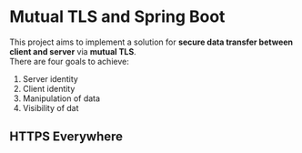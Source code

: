 # Mutual TLS and Spring Boot
This project aims to implement a solution for **secure data transfer between client and server** via **mutual TLS**.  
There are four goals to achieve:
1. Server identity
2. Client identity
3. Manipulation of data
4. Visibility of dat

## HTTPS Everywhere
